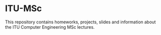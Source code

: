 # ITU-MSc
This repository contains homeworks, projects, slides and information about the ITU Computer Engineering MSc lectures.
